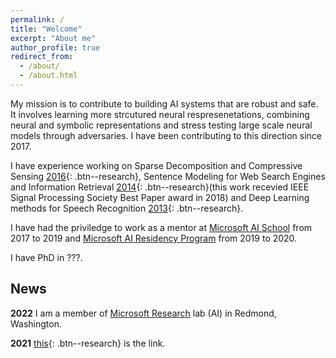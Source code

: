 ```yaml
---
permalink: /
title: "Welcome"
excerpt: "About me"
author_profile: true
redirect_from: 
  - /about/
  - /about.html
---
```


My mission is to contribute to building AI systems that are robust and safe. It involves learning more strcutured neural respresenetations, combining neural and symbolic representations and stress testing large scale neural models through adversaries. I have been contributing to this direction since 2017.

I have experience working on Sparse Decomposition and Compressive Sensing [2016](https://arxiv.org/abs/1508.04924){: .btn--research}, Sentence Modeling for Web Search Engines and Information Retrieval [2014](https://arxiv.org/abs/1502.06922){: .btn--research}(this work recevied IEEE Signal Processing Society Best Paper award in 2018) and Deep Learning methods for Speech Recognition [2013](https://arxiv.org/abs/1311.2987){: .btn--research}. 

I have had the priviledge to work as a mentor at [Microsoft AI School](https://www.microsoft.com/en-us/ai/ai-school) from 2017 to 2019 and [Microsoft AI Residency Program](https://www.microsoft.com/en-us/research/academic-program/microsoft-ai-residency-program/) from 2019 to 2020.

I have PhD in ???. 


News
------
__2022__ I am a member of [Microsoft Research](https://www.microsoft.com/en-us/research/) lab (AI) in Redmond, Washington. 

__2021__ [this](https://www.microsoft.com/en-us/research/people/hpalangi/){: .btn--research} is the link.